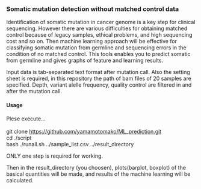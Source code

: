 <h3>Somatic mutation detection without matched control data</h3>

Identification of somatic mutation in cancer genome is a key step for clinical sequencing.
However there are various difficulties for obtaining matched control because of
legacy samples, ethical problems, and high sequencing cost and so on.
Then machine learning approach will be effective for classifying somatic mutation 
from germline and sequencing errors in the condition of no matched control.
This tools enables you to predict somatic from germline and gives graphs of feature and learning results.

Input data is tab-separated text format after mutation call.
Also the setting sheet is required, in this repository the path of bam files of 20 samples are specified.
Depth, variant alelle frequency, quality control are filtered in and after the mutation call.

<h4>Usage</h4>

Plese execute...<br><br>
git clone https://github.com/yamamotomako/ML_prediction.git<br>
cd ./script<br>
bash ./runall.sh ../sample_list.csv ../result_directory<br>

ONLY one step is required for working.<br>

Then in the result_directory (you choosen), plots(barplot, boxplot) of the basical quantities will be made, and results of the machine learning will be calculated.







